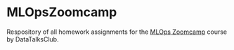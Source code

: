 # MLOpsZoomcamp
Respository of all homework assignments for the [MLOps Zoomcamp](https://github.com/DataTalksClub/mlops-zoomcamp) course by DataTalksClub.
